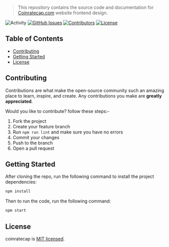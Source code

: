 > This repository contains the source code and documentation for [Coinratecap.com](https://coinratecap.com/) website frontend design.
<!-- <p align="center">
  <img alt="screenshot of website" src="https://imgur.com/Nw7W49v.png">
</p> -->

<!-- [![Website Status](https://img.shields.io/website?url=http%3A%2F%2coinratecap.com)](https://coinratecap.com)  -->

![Activity](https://img.shields.io/github/commit-activity/m/coinratecap/Frontend) [![GitHub Issues](https://img.shields.io/github/issues/coinratecap/Frontend)](https://github.com/coinratecap/Frontend/issues) [![Contributors](https://img.shields.io/github/contributors/coinratecap/Frontend)](https://github.com/tcoinratecap/Frontend/graphs/contributors) [![License](https://img.shields.io/github/license/coinratecap/Frontend)](http://opensource.org/licenses/MIT)

## Table of Contents

- [Contributing](#contributing)
- [Getting Started](#getting-started)
- [License](#license)

## Contributing

Contributions are what make the open-source community such an amazing place to learn, inspire, and create. Any contributions you make are **greatly appreciated**.

Would you like to contribute? follow these steps:-

1. Fork the project
2. Create your feature branch
3. Run `npm run lint` and make sure you have no errors
4. Commit your changes
5. Push to the branch
6. Open a pull request

## Getting Started

After cloning the repo, run the following command to install the project dependencies:

```bash
npm install
```

Then to run the code, run the following command:

```bash
npm start
```

## License

coinratecap is [MIT licensed](http://opensource.org/licenses/MIT).
